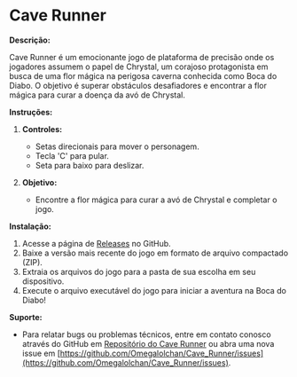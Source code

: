 # Cave Runner

**Descrição:**

Cave Runner é um emocionante jogo de plataforma de precisão onde os jogadores assumem o papel de Chrystal, um corajoso protagonista em busca de uma flor mágica na perigosa caverna conhecida como Boca do Diabo. O objetivo é superar obstáculos desafiadores e encontrar a flor mágica para curar a doença da avó de Chrystal.

**Instruções:**

1. **Controles:**
   - Setas direcionais para mover o personagem.
   - Tecla 'C' para pular.
   - Seta para baixo para deslizar.

2. **Objetivo:**
   - Encontre a flor mágica para curar a avó de Chrystal e completar o jogo.

**Instalação:**

1. Acesse a página de [Releases](https://github.com/Omegalolchan/Cave_Runner/releases) no GitHub.
2. Baixe a versão mais recente do jogo em formato de arquivo compactado (ZIP).
3. Extraia os arquivos do jogo para a pasta de sua escolha em seu dispositivo.
4. Execute o arquivo executável do jogo para iniciar a aventura na Boca do Diabo!

**Suporte:**

- Para relatar bugs ou problemas técnicos, entre em contato conosco através do GitHub em [Repositório do Cave Runner](https://github.com/Omegalolchan/Cave_Runner) ou abra uma nova issue em [https://github.com/Omegalolchan/Cave_Runner/issues](https://github.com/Omegalolchan/Cave_Runner/issues).
